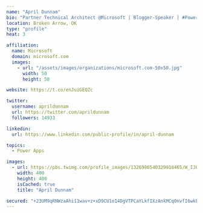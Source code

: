 ```yaml
---
name: "April Dunnam"
bio: "Partner Technical Architect @Microsoft | Blogger-Speaker | #PowerApps, #PowerAutomate, #Office365, #SharePoint | #WIT | #Karaoke Queen"
location: Broken Arrow, OK
type: "profile"
heat: 3

affiliation:
  name: Microsoft
  domain: microsoft.com
  images:
    - url: "/assets/images/organizations/microsoft.com-50x50.jpg"
      width: 50
      height: 50

website: https://t.co/enJuiGEQZc

twitter:
  username: aprildunnam
  url: https://twitter.com/aprildunnam
  followers: 14933

linkedin:
  url: https://www.linkedin.com/public-profile/in/april-dunnam

topics:
  - Power Apps

images:
  - url: https://pbs.twimg.com/profile_images/1326986540329918465/W_IJ6Ih2_400x400.jpg
    width: 400
    height: 400
    isCached: true
    title: "April Dunnam"

secured: "+23UM9qRNWzaAhi11wav+z+xD9CU1o14DgVTPCaYLkfIXzAnkMCq0nvfI6wkECMAl17+pkeDj6e7wTvOVWhgIZDWJjraRhUaxmDOrulwaWKCUXleMj8lrZ7G1Q2Snq0rbbMICH/vE69gjA7s0AmGQqGW680SSji4u1y5wZ+9TW9yuwZgYk+DrbpNu6uLRTHL/3cCAHXNEaLDQWQ/hf4xpT36jyWocCMW7Jcc0xrBZdHipmY4AEdU3JrYvPZtki/vDEPGvIkwhu0kNL81CwbYTpR1qwn4v/B3SsgTSveyGNRRCIjmK8buVeVULL8uYHT6J7NlmEr+4Noh7R9QYDYP9vK4w2rs3BP71OqQsxR6en1tNbFVrq5gtnDUL8XlJHUvzd0wnq9Cz09Y6x9N0nP5pKboyTRl7BX5K1sFfljroVc=;B43XkXVqjWWzPQeTOdI/9A=="
---
```


